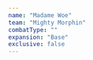 ```yaml
---
name: "Madame Woe"
team: "Mighty Morphin"
combatType: ""
expansion: "Base"
exclusive: false
---
```


<!--stackedit_data:
eyJoaXN0b3J5IjpbLTg0MDcwMTYyMF19
-->
